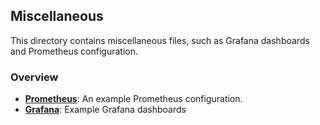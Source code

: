 ## Miscellaneous

This directory contains miscellaneous files, such as Grafana dashboards and Prometheus configuration.

### Overview

- [**Prometheus**](./prometheus/prometheus.yml): An example Prometheus configuration.
- [**Grafana**](./grafana/): Example Grafana dashboards
